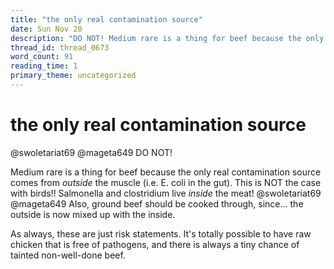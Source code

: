 ```yaml
---
title: "the only real contamination source"
date: Sun Nov 20
description: "DO NOT! Medium rare is a thing for beef because the only real contamination source comes from *outside* the muscle (i.e. E. coli in the gut)."
thread_id: thread_0673
word_count: 91
reading_time: 1
primary_theme: uncategorized
---
```


# the only real contamination source

@swoletariat69 @mageta649 DO NOT!

Medium rare is a thing for beef because the only real contamination source comes from *outside* the muscle (i.e. E. coli in the gut). This is NOT the case with birds!! Salmonella and clostridium live *inside* the meat! @swoletariat69 @mageta649 Also, ground beef should be cooked through, since... the outside is now mixed up with the inside.

As always, these are just risk statements. It's totally possible to have raw chicken that is free of pathogens, and there is always a tiny chance of tainted non-well-done beef.